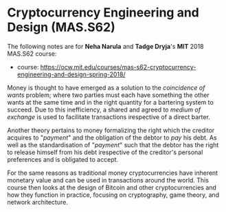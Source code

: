 # Cryptocurrency Engineering and Design (MAS.S62)
The following notes are for **Neha Narula** and **Tadge Dryja**'s **MIT** 2018 MAS.S62 course:
- course: https://ocw.mit.edu/courses/mas-s62-cryptocurrency-engineering-and-design-spring-2018/

Money is thought to have emerged as a solution to the *coincidence of wants* problem; where two parties must each have something the other wants at the same time and in the right quantity for a bartering system to succeed. Due to this inefficiency, a shared and agreed to *medium of exchange* is used to facilitate transactions irespective of a direct barter. 

Another theory pertains to money formalizing the right which the creditor acquires to "*payment*" and the obligation of the debtor to *pay* his debt. As well as the standardisation of "*payment*" such that the debtor has the right to release himself from his debt irespective of the creditor's personal preferences and is obligated to accept.

For the same reasons as traditional money cryptocurrencies have inherent monetary value and can be used in transactions around the world. This course then looks at the design of Bitcoin and other cryptocurrencies and how they function in practice, focusing on cryptography, game theory, and network architecture.